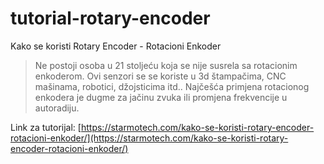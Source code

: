 # tutorial-rotary-encoder
Kako se koristi Rotary Encoder - Rotacioni Enkoder

> Ne postoji osoba u 21 stoljeću koja se nije susrela sa rotacionim enkoderom. Ovi senzori se se koriste u 3d štampačima, CNC mašinama, robotici, džojsticima itd.. Najčešća primjena rotacionog enkodera je dugme za jačinu zvuka ili promjena frekvencije u autoradiju.

Link za tutorijal: [https://starmotech.com/kako-se-koristi-rotary-encoder-rotacioni-enkoder/](https://starmotech.com/kako-se-koristi-rotary-encoder-rotacioni-enkoder/)
